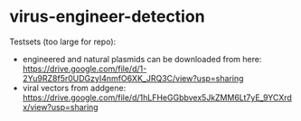# virus-engineer-detection


Testsets (too large for repo):
- engineered and natural plasmids can be downloaded from here: https://drive.google.com/file/d/1-2Yu9RZ8f5r0UDGzyI4nmfO6XK_JRQ3C/view?usp=sharing
- viral vectors from addgene: https://drive.google.com/file/d/1hLFHeGGbbvex5JkZMM6Lt7yE_9YCXrdx/view?usp=sharing
